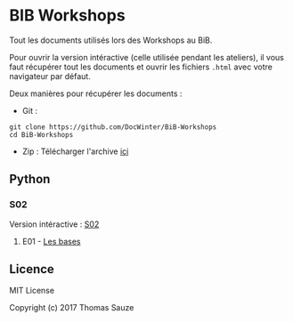 # BIB Workshops

Tout les documents utilisés lors des Workshops au BiB.

Pour ouvrir la version intéractive (celle utilisée pendant les ateliers), il vous
faut récupérer tout les documents et ouvrir les fichiers `.html` avec votre
navigateur par défaut.

Deux manières pour récupérer les documents :

- Git :
```
git clone https://github.com/DocWinter/BiB-Workshops
cd BiB-Workshops
```

- Zip :
Télécharger l'archive [ici](https://github.com/DocWinter/BiB-Workshops/archive/master.zip)

## Python

### S02

Version intéractive : [S02](https://github.com/DocWinter/BiB-Workshops/python/S02/html)

1. E01 - [Les bases](https://github.com/DocWinter/BiB-Workshops/python/S02/E01.pdf)

## Licence

MIT License

Copyright (c) 2017 Thomas Sauze
